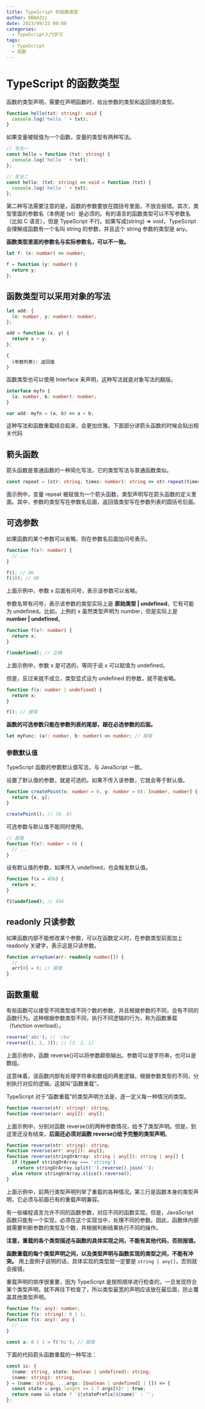 ```yaml
---
title: TypeScript 的函数类型
author: DBAAZzz
date: 2023/09/25 00:00
categories:
  - TypeScript入门学习
tags:
  - TypeScript
  - 函数
---
```


# TypeScript 的函数类型

函数的类型声明，需要在声明函数时，给出参数的类型和返回值的类型。

```ts
function hello(txt: string): void {
  console.log('hello ' + txt);
}
```

如果变量被赋值为一个函数，变量的类型有两种写法。

```ts
// 写法一
const hello = function (txt: string) {
  console.log('hello ' + txt);
};

// 写法二
const hello: (txt: string) => void = function (txt) {
  console.log('hello ' + txt);
};
```

第二种写法需要注意的是，函数的参数要放在圆括号里面，不放会报错。其次，类型里面的参数名（本例是 txt）是必须的。有的语言的函数类型可以不写参数名（比如 C 语言），但是 TypeScript 不行。如果写成(string) => void，TypeScript 会理解成函数有一个名叫 string 的参数，并且这个 string 参数的类型是 any。

**函数类型里面的参数名与实际参数名，可以不一致。**

```ts
let f: (x: number) => number;

f = function (y: number) {
  return y;
};
```

## 函数类型可以采用对象的写法

```ts
let add: {
  (x: number, y: number): number;
};

add = function (x, y) {
  return x + y;
};
```

```
{
  (参数列表): 返回值
}
```

函数类型也可以使用 Interface 来声明，这种写法就是对象写法的翻版。

```ts
interface myfn {
  (a: number, b: number): number;
}

var add: myfn = (a, b) => a + b;
```

这种写法和函数重载结合起来，会更加优雅。下面部分讲箭头函数的时候会贴出相关代码

## 箭头函数

箭头函数是普通函数的一种简化写法，它的类型写法与普通函数类似。

```ts
const repeat = (str: string, times: number): string => str.repeat(times);
```

面示例中，变量 repeat 被赋值为一个箭头函数，类型声明写在箭头函数的定义里面。其中，参数的类型写在参数名后面，返回值类型写在参数列表的圆括号后面。

## 可选参数

如果函数的某个参数可以省略，则在参数名后面加问号表示。

```ts
function f(x?: number) {
  // ...
}

f(); // OK
f(10); // OK
```

上面示例中，参数 x 后面有问号，表示该参数可以省略。

参数名带有问号，表示该参数的类型实际上是 **原始类型 | undefined**，它有可能为 undefined。比如，上例的 x 虽然类型声明为 number，但是实际上是 **number | undefined**。

```ts
function f(x?: number) {
  return x;
}

f(undefined); // 正确
```

上面示例中，参数 x 是可选的，等同于说 x 可以赋值为 undefined。

但是，反过来就不成立，类型显式设为 undefined 的参数，就不能省略。

```ts
function f(x: number | undefined) {
  return x;
}

f(); // 报错
```

**函数的可选参数只能在参数列表的尾部，跟在必选参数的后面。**

```ts
let myFunc: (a?: number, b: number) => number; // 报错
```

### 参数默认值

TypeScript 函数的参数默认值写法，与 JavaScript 一致。

设置了默认值的参数，就是可选的。如果不传入该参数，它就会等于默认值。

```ts
function createPoint(x: number = 0, y: number = 0): [number, number] {
  return [x, y];
}

createPoint(); // [0, 0]
```

可选参数与默认值不能同时使用。

```ts
// 报错
function f(x?: number = 0) {
  // ...
}
```

设有默认值的参数，如果传入 undefined，也会触发默认值。

```ts
function f(x = 456) {
  return x;
}

f2(undefined); // 456
```

## readonly 只读参数

如果函数内部不能修改某个参数，可以在函数定义时，在参数类型前面加上 readonly 关键字，表示这是只读参数。

```ts
function arraySum(arr: readonly number[]) {
  // ...
  arr[0] = 0; // 报错
}
```

## 函数重载

有些函数可以接受不同类型或不同个数的参数，并且根据参数的不同，会有不同的函数行为。这种根据参数类型不同，执行不同逻辑的行为，称为函数重载（function overload）。

```ts
reverse('abc'); // 'cba'
reverse([1, 2, 3]); // [3, 2, 1]
```

上面示例中，函数 reverse()可以将参数颠倒输出。参数可以是字符串，也可以是数组。

这意味着，该函数内部有处理字符串和数组的两套逻辑，根据参数类型的不同，分别执行对应的逻辑。这就叫“函数重载”。

TypeScript 对于“函数重载”的类型声明方法是，逐一定义每一种情况的类型。

```ts
function reverse(str: string): string;
function reverse(arr: any[]): any[];
```

上面示例中，分别对函数 reverse()的两种参数情况，给予了类型声明。但是，到这里还没有结束，**后面还必须对函数 reverse()给予完整的类型声明**。

```ts
function reverse(str: string): string;
function reverse(arr: any[]): any[];
function reverse(stringOrArray: string | any[]): string | any[] {
  if (typeof stringOrArray === 'string')
    return stringOrArray.split('').reverse().join('');
  else return stringOrArray.slice().reverse();
}
```

上面示例中，前两行类型声明列举了重载的各种情况。第三行是函数本身的类型声明，它必须与前面已有的重载声明兼容。

有一些编程语言允许不同的函数参数，对应不同的函数实现。但是，JavaScript 函数只能有一个实现，必须在这个实现当中，处理不同的参数。因此，函数体内部就需要判断参数的类型及个数，并根据判断结果执行不同的操作。

**注意，重载的各个类型描述与函数的具体实现之间，不能有其他代码，否则报错。**

**函数重载的每个类型声明之间，以及类型声明与函数实现的类型之间，不能有冲突。** 用上面例子说明的话，具体实现的类型就一定要是 `string | any[]`，否则就会报错。

重载声明的排序很重要，因为 TypeScript 是按照顺序进行检查的，一旦发现符合某个类型声明，就不再往下检查了，所以类型最宽的声明应该放在最后面，防止覆盖其他类型声明。

```ts
function f(x: any): number;
function f(x: string): 0 | 1;
function f(x: any): any {
  // ...
}

const a: 0 | 1 = f('hi'); // 报错
```

下面的代码箭头函数重载的一种写法：

```ts
const is: {
  (name: string, state: boolean | undefined): string;
  (name: string): string;
} = (name: string, ...args: [boolean | undefined] | []) => {
  const state = args.length >= 1 ? args[0]! : true;
  return name && state ? `${statePrefix}${name}` : '';
};
```
